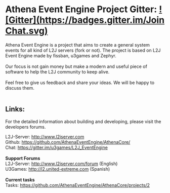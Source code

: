 # Athena Event Engine Project Gitter: [![Gitter](https://badges.gitter.im/Join Chat.svg)](https://gitter.im/AthenaEventEngineChat/Lobby?utm_source=share-link&utm_medium=link&utm_campaign=share-link)

Athena Event Engine is a project that aims to create a general system events for all kind of L2J servers (fork or not).
The project is based on L2J Event Engine made by fissban, u3games and Zephyr.<br><br>
Our focus is not gain money but make a modern and useful piece of software to help the L2J community to keep alive.<br><br>
Feel free to give us feedback and share your ideas. We will be happy to discuss them.<br><br>

## Links:

For the detailed information about building and developing, please visit the developers forums.

L2J-Server: http://www.l2jserver.com<br>
Github: https://github.com/AthenaEventEngine/AthenaCore/<br>
Chat: https://gitter.im/u3games/L2J_EventEngine<br>
<br>
**Support Forums**<br>
L2J-Server: http://www.l2jserver.com/forum (English)<br>
U3Games: http://l2.united-extreme.com (Spanish)<br>
<br>
**Current tasks**<br>
Tasks: https://github.com/AthenaEventEngine/AthenaCore/projects/2<br>
